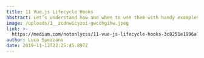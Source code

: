 ```yaml
---
title: 11 Vue.js Lifecycle Hooks
abstract: Let’s understand how and when to use them with handy examples
image: /uploads/1__zcdnwicyzoi-gwcchgihw.jpeg
link: >-
  https://medium.com/notonlycss/11-vue-js-lifecycle-hooks-3c8251e1996a?source=friends_link&sk=99298b947b0c87f19c46e01072e5ab1d
author: Luca Spezzano
date: 2019-11-12T22:25:45.897Z
---
```


